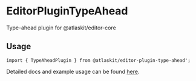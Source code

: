 # EditorPluginTypeAhead

Type-ahead plugin for @atlaskit/editor-core

## Usage

`import { TypeAheadPlugin } from @atlaskit/editor-plugin-type-ahead';`

Detailed docs and example usage can be found [here](https://atlaskit.atlassian.com/packages/editor/editor-plugin-type-ahead).

